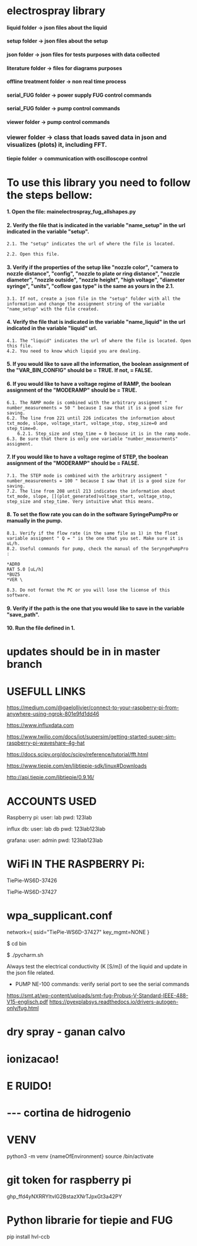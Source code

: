 

# electrospray library

#### liquid folder -> json files about the liquid
#### setup folder -> json files about the setup
#### json folder -> json files for tests purposes with data collected
#### literature folder -> files for diagrams purposes
#### offline treatment folder -> non real time process
#### serial_FUG folder -> power supply FUG control commands
#### serial_FUG folder -> pump control commands
#### viewer folder -> pump control commands
### viewer folder -> class that loads saved data in json and visualizes (plots) it, including FFT.
#### tiepie folder -> communication with oscilloscope control 


# To use this library you need to follow the steps bellow:


#### 1. Open the file: mainelectrospray_fug_allshapes.py

#### 2. Verify the file that is indicated in the variable "name_setup" in the url indicated in the variable "setup". 

    2.1. The "setup" indicates the url of where the file is located. 
    
    2.2. Open this file.

#### 3. Verify if the properties of the setup like "nozzle color", "camera to nozzle distance", "config", "nozzle to plate or ring distance", "nozzle diameter", "nozzle outside", "nozzle height", "high voltage", "diameter syringe", "units", "coflow gas type" is the same as yours in the 2.1.

    3.1. If not, create a json file in the "setup" folder with all the information and change the assignment string of the variable "name_setup" with the file created.

#### 4. Verify the file that is indicated in the variable "name_liquid" in the url indicated in the variable "liquid" url. 

    4.1. The "liquid" indicates the url of where the file is located. Open this file.
    4.2. You need to know which liquid you are dealing.

#### 5. If you would like to save all the information, the boolean assignment of the "VAR_BIN_CONFIG" should be = TRUE. If not, = FALSE.

#### 6. If you would like to have a voltage regime of RAMP, the boolean assignment of the "MODERAMP" should be = TRUE. 

    6.1. The RAMP mode is combined with the arbitrary assigment " number_measurements = 50 " because I saw that it is a good size for saving.
    6.2. The line from 221 until 226 indicates the information about txt_mode, slope, voltage_start, voltage_stop, step_size=0 and step_time=0. 
        6.2.1. Step_size and step_time = 0 because it is in the ramp mode. 
    6.3. Be sure that there is only one variable "number_measurments" assigment.
 
#### 7. If you would like to have a voltage regime of STEP, the boolean assignment of the "MODERAMP" should be = FALSE.

    7.1. The STEP mode is combined with the arbitrary assigment " number_measurements = 100 " because I saw that it is a good size for saving.
    7.2. The line from 208 until 213 indicates the information about txt_mode, slope, [](plot_generated)voltage_start, voltage_stop, step_size and step_time. Very intuitive what this means.

#### 8. To set the flow rate you can do in the software SyringePumpPro or manually in the pump.
    
    8.1. Verify if the flow rate (in the same file as 1) in the float variable assigment " Q = " is the one that you set. Make sure it is uL/h.
    8.2. Useful commands for pump, check the manual of the SeryngePumpPro : 
    
    *ADR0 
    RAT 5.0 [uL/h] 
    *BUZ5
    *VER \
    
    8.3. Do not format the PC or you will lose the license of this software.

#### 9. Verify if the path is the one that you would like to save in the variable "save_path".

#### 10. Run the file defined in 1.



# updates should be in in master branch 


# USEFULL LINKS

https://medium.com/@gaelollivier/connect-to-your-raspberry-pi-from-anywhere-using-ngrok-801e9fd1dd46

https://www.influxdata.com

https://www.twilio.com/docs/iot/supersim/getting-started-super-sim-raspberry-pi-waveshare-4g-hat

https://docs.scipy.org/doc/scipy/reference/tutorial/fft.html

https://www.tiepie.com/en/libtiepie-sdk/linux#Downloads

http://api.tiepie.com/libtiepie/0.9.16/



# ACCOUNTS USED

Raspberry pi:
    user: lab
    pwd: 123lab

influx db:
	user: lab db
	pwd: 123lab123lab

grafana: 
	user: admin
	pwd: 123lab123lab


# WiFi IN THE RASPBERRY Pi: 

TiePie-WS6D-37426

TiePie-WS6D-37427



# wpa_supplicant.conf 
network={
        ssid="TiePie-WS6D-37427"
        key_mgmt=NONE
}


$ cd bin

$ ./pycharm.sh


Always test the electrical conductivity (K [S/m]) of the liquid and update in the json file related.

* PUMP NE-100 commands: verify serial port to see the serial commands

https://smt.at/wp-content/uploads/smt-fug-Probus-V-Standard-IEEE-488-V15-englisch.pdf
https://pyexplabsys.readthedocs.io/drivers-autogen-only/fug.html


# dry spray - ganan calvo

# ionizacao!
# E RUIDO!

# --- cortina de hidrogenio


# VENV


python3 -m venv {nameOfEnvironment}
source /bin/activate



# git token for raspberry pi
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

# Python librarie for tiepie and FUG 
pip install hvl-ccb
